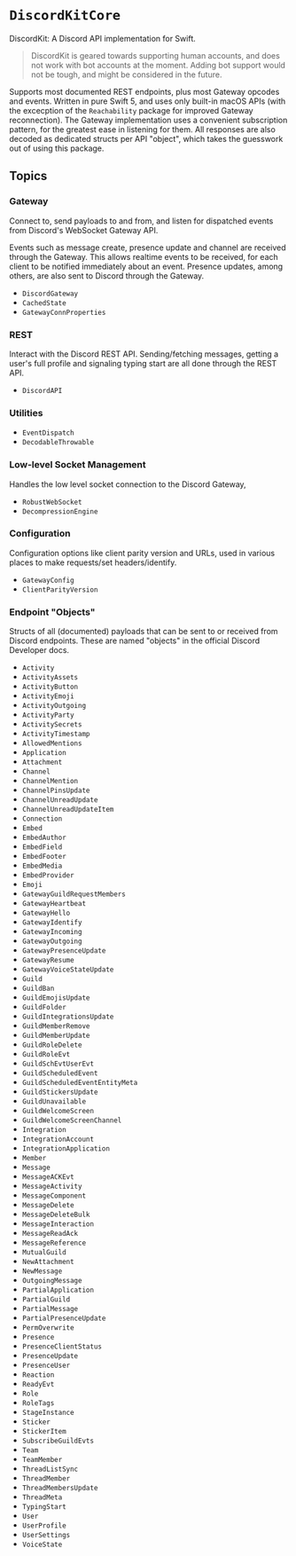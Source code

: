 # ``DiscordKitCore``

DiscordKit: A Discord API implementation for Swift. 

> DiscordKit is geared towards supporting human accounts,
> and does not work with bot accounts at the moment. Adding
> bot support would not be tough, and might be considered in the future.

Supports most documented REST endpoints, plus most Gateway opcodes and events.
Written in pure Swift 5, and uses only built-in macOS APIs (with the excecption
of the `Reachability` package for improved Gateway reconnection). The Gateway
implementation uses a convenient subscription pattern, for the greatest ease
in listening for them. All responses are also decoded as dedicated structs
per API "object", which takes the guesswork out of using this package.

## Topics

### Gateway

Connect to, send payloads to and from, and listen for dispatched events from
Discord's WebSocket Gateway API.

Events such as message create, presence update and channel are received through
the Gateway. This allows realtime events to be received, for each client to
be notified immediately about an event. Presence updates, among others, are
also sent to Discord through the Gateway.

- ``DiscordGateway``
- ``CachedState``
- ``GatewayConnProperties``

### REST

Interact with the Discord REST API. Sending/fetching messages, getting a user's 
full profile and signaling typing start are all done through the REST API.

- ``DiscordAPI``

### Utilities

- ``EventDispatch``
- ``DecodableThrowable``

### Low-level Socket Management

Handles the low level socket connection to the Discord Gateway, 

- ``RobustWebSocket``
- ``DecompressionEngine``

### Configuration

Configuration options like client parity version and URLs, used in various places 
to make requests/set headers/identify.

- ``GatewayConfig``
- ``ClientParityVersion``

### Endpoint "Objects"

Structs of all (documented) payloads that can be sent to or received from Discord
endpoints. These are named "objects" in the official Discord Developer docs.

- ``Activity``
- ``ActivityAssets``
- ``ActivityButton``
- ``ActivityEmoji``
- ``ActivityOutgoing``
- ``ActivityParty``
- ``ActivitySecrets``
- ``ActivityTimestamp``
- ``AllowedMentions``
- ``Application``
- ``Attachment``
- ``Channel``
- ``ChannelMention``
- ``ChannelPinsUpdate``
- ``ChannelUnreadUpdate``
- ``ChannelUnreadUpdateItem``
- ``Connection``
- ``Embed``
- ``EmbedAuthor``
- ``EmbedField``
- ``EmbedFooter``
- ``EmbedMedia``
- ``EmbedProvider``
- ``Emoji``
- ``GatewayGuildRequestMembers``
- ``GatewayHeartbeat``
- ``GatewayHello``
- ``GatewayIdentify``
- ``GatewayIncoming``
- ``GatewayOutgoing``
- ``GatewayPresenceUpdate``
- ``GatewayResume``
- ``GatewayVoiceStateUpdate``
- ``Guild``
- ``GuildBan``
- ``GuildEmojisUpdate``
- ``GuildFolder``
- ``GuildIntegrationsUpdate``
- ``GuildMemberRemove``
- ``GuildMemberUpdate``
- ``GuildRoleDelete``
- ``GuildRoleEvt``
- ``GuildSchEvtUserEvt``
- ``GuildScheduledEvent``
- ``GuildScheduledEventEntityMeta``
- ``GuildStickersUpdate``
- ``GuildUnavailable``
- ``GuildWelcomeScreen``
- ``GuildWelcomeScreenChannel``
- ``Integration``
- ``IntegrationAccount``
- ``IntegrationApplication``
- ``Member``
- ``Message``
- ``MessageACKEvt``
- ``MessageActivity``
- ``MessageComponent``
- ``MessageDelete``
- ``MessageDeleteBulk``
- ``MessageInteraction``
- ``MessageReadAck``
- ``MessageReference``
- ``MutualGuild``
- ``NewAttachment``
- ``NewMessage``
- ``OutgoingMessage``
- ``PartialApplication``
- ``PartialGuild``
- ``PartialMessage``
- ``PartialPresenceUpdate``
- ``PermOverwrite``
- ``Presence``
- ``PresenceClientStatus``
- ``PresenceUpdate``
- ``PresenceUser``
- ``Reaction``
- ``ReadyEvt``
- ``Role``
- ``RoleTags``
- ``StageInstance``
- ``Sticker``
- ``StickerItem``
- ``SubscribeGuildEvts``
- ``Team``
- ``TeamMember``
- ``ThreadListSync``
- ``ThreadMember``
- ``ThreadMembersUpdate``
- ``ThreadMeta``
- ``TypingStart``
- ``User``
- ``UserProfile``
- ``UserSettings``
- ``VoiceState``
